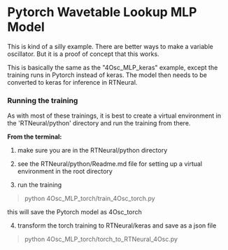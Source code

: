 # Pytorch Wavetable Lookup MLP Model

This is kind of a silly example. There are better ways to make a variable oscillator. But it is a proof of concept that this works.

This is basically the same as the "4Osc_MLP_keras" example, except the training runs in Pytorch instead of keras. The model then needs to be converted to keras for inference in RTNeural.

### Running the training

As with most of these trainings, it is best to create a virtual environment in the 'RTNeural/python' directory and run the training from there.

**From the terminal:**

1. make sure you are in the RTNeural/python directory
2. see the RTNeural/python/Readme.md file for setting up a virtual environment in the root directory

3. run the training
> python 4Osc_MLP_torch/train_4Osc_torch.py

this will save the Pytorch model as 4Osc_torch

4. transform the torch training to RTNeural/keras and save as a json file
> python 4Osc_MLP_torch/torch_to_RTNeural_4Osc.py 
